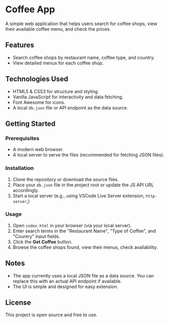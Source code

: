 # Coffee App

A simple web application that helps users search for coffee shops, view their available coffee menu, and check the prices.

## Features

- Search coffee shops by restaurant name, coffee type, and country.
- View detailed menus for each coffee shop.

## Technologies Used

- HTML5 & CSS3 for structure and styling.
- Vanilla JavaScript for interactivity and data fetching.
- Font Awesome for icons.
- A local `db.json` file or API endpoint as the data source.

## Getting Started

### Prerequisites

- A modern web browser.
- A local server to serve the files (recommended for fetching JSON files).

### Installation

1. Clone the repository or download the source files.
2. Place your `db.json` file in the project root or update the JS API URL accordingly.
3. Start a local server (e.g., using VSCode Live Server extension, `http-server`,)

### Usage

1. Open `index.html` in your browser (via your local server).
2. Enter search terms in the "Restaurant Name", "Type of Coffee", and "Country" input fields.
3. Click the **Get Coffee** button.
4. Browse the coffee shops found, view their menus, check availability.

## Notes

- The app currently uses a local JSON file as a data source. You can replace this with an actual API endpoint if available.
- The UI is simple and designed for easy extension.

## License

This project is open source and free to use.